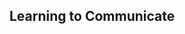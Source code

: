 ## Learning to Communicate

<audio ref='hello_world' src="https://raw.githubusercontent.com/iclr2021-sub/samples/main/assets/audio/hello_world.wav"></audio>
